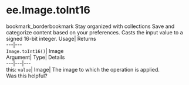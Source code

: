  
#  ee.Image.toInt16
bookmark_borderbookmark Stay organized with collections  Save and categorize content based on your preferences.
Casts the input value to a signed 16-bit integer. 
Usage| Returns  
---|---  
`Image.toInt16()`| Image  
Argument| Type| Details  
---|---|---  
this: `value`| Image| The image to which the operation is applied.  
Was this helpful?
